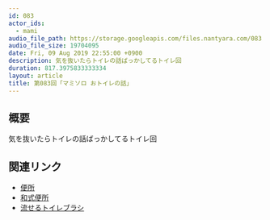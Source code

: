 ```yaml
---
id: 083
actor_ids:
  - mami
audio_file_path: https://storage.googleapis.com/files.nantyara.com/083.mp3
audio_file_size: 19704095
date: Fri, 09 Aug 2019 22:55:00 +0900
description: 気を抜いたらトイレの話ばっかしてるトイレ回
duration: 817.3975833333334
layout: article
title: 第083回「マミソロ おトイレの話」
---
```

## 概要

気を抜いたらトイレの話ばっかしてるトイレ回

## 関連リンク

* [便所](https://ja.wikipedia.org/wiki/%E4%BE%BF%E6%89%80)
* [和式便所](https://ja.wikipedia.org/wiki/%E4%BE%BF%E6%89%80#%E6%97%A5%E6%9C%AC)
* [流せるトイレブラシ](https://www.scrubbingbubbles.jp/products/brush)